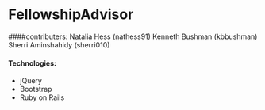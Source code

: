 # FellowshipAdvisor
####contributers:
Natalia Hess       (nathess91)
Kenneth Bushman    (kbbushman)
Sherri Aminshahidy (sherri010)

#### Technologies:
 - jQuery
 - Bootstrap
 - Ruby on Rails
 
 

